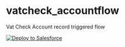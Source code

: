 # vatcheck_accountflow

Vat Check Account record triggered flow

<a href="https://githubsfdeploy.herokuapp.com?owner=appfactorygroup&repo=vatcheck_accountrtflow&ref=master">
  <img alt="Deploy to Salesforce"
       src="https://raw.githubusercontent.com/afawcett/githubsfdeploy/master/deploy.png">
</a>
